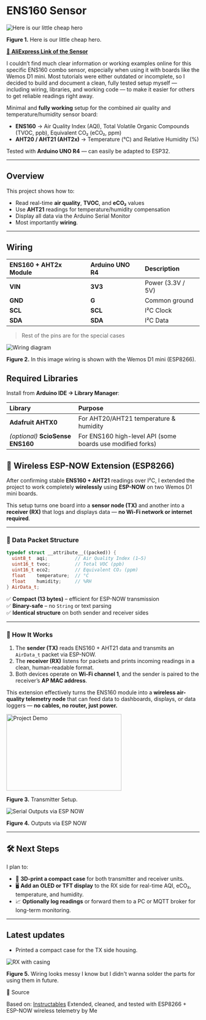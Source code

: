 # ENS160 Sensor

![Here is our little cheap hero ](images/FQR9R7ALR85VNX0.png)

**Figure 1.** Here is our little cheap hero.

[🛒 **AliExpress Link of the Sensor**](https://de.aliexpress.com/item/1005009070352900.html?spm=a2g0o.order_list.order_list_main.11.7e121802fccWTp&gatewayAdapt=glo2deu)


I couldn’t find much clear information or working examples online for this specific ENS160 combo sensor, especially when using it with boards like the Wemos D1 mini. Most tutorials were either outdated or incomplete, so I decided to build and document a clean, fully tested setup myself — including wiring, libraries, and working code — to make it easier for others to get reliable readings right away.

Minimal and **fully working** setup for the combined air quality and temperature/humidity sensor board:

- **ENS160** → Air Quality Index (AQI), Total Volatile Organic Compounds (TVOC, ppb), Equivalent CO₂ (eCO₂, ppm)  
- **AHT20 / AHT21 (AHT2x)** → Temperature (°C) and Relative Humidity (%)

Tested with **Arduino UNO R4** — can easily be adapted to ESP32.

---

## Overview

This project shows how to:
- Read real-time **air quality**, **TVOC**, and **eCO₂** values  
- Use **AHT21** readings for temperature/humidity compensation  
- Display all data via the Arduino Serial Monitor
- Most importantly **wiring**.
---

## Wiring

| ENS160 + AHT2x Module | Arduino UNO R4 | Description |
|:----------------------|:------------------------|:-------------|
| **VIN** | **3V3** | Power (3.3V / 5V) |
| **GND** | **G** | Common ground |
| **SCL** | **SCL** | I²C Clock |
| **SDA** | **SDA** | I²C Data |

> Rest of the pins are for the special cases

![Wiring diagram](images/FJPJ494LR97Z1RS.png)

**Figure 2.** In this image wiring is shown with the Wemos D1 mini (ESP8266).



## Required Libraries

Install from **Arduino IDE → Library Manager**:

| Library | Purpose |
|:--------|:---------|
| **Adafruit AHTX0** | For AHT20/AHT21 temperature & humidity |
| *(optional)* **ScioSense ENS160** | For ENS160 high-level API (some boards use modified forks) |

## 📡 Wireless ESP-NOW Extension (ESP8266)

After confirming stable **ENS160 + AHT21** readings over I²C, I extended the project to work completely 
**wirelessly** using **ESP-NOW** on two Wemos D1 mini boards.  

This setup turns one board into a **sensor node (TX)** and another into a **receiver (RX)** that logs and 
displays data — **no Wi-Fi network or internet required**.

---

### 🧱 Data Packet Structure

```cpp
typedef struct __attribute__((packed)) {
  uint8_t  aqi;          // Air Quality Index (1–5)
  uint16_t tvoc;         // Total VOC (ppb)
  uint16_t eco2;         // Equivalent CO₂ (ppm)
  float    temperature;  // °C
  float    humidity;     // %RH
} AirData_t;
```

✅ **Compact (13 bytes)** – efficient for ESP-NOW transmission  
✅ **Binary-safe** – no `String` or text parsing  
✅ **Identical structure** on both sender and receiver sides  

---

### 🧩 How It Works

1. The **sender (TX)** reads ENS160 + AHT21 data and transmits an `AirData_t` packet via ESP-NOW.
2. The **receiver (RX)** listens for packets and prints incoming readings in a clean, human-readable format.  
3. Both devices operate on **Wi-Fi channel 1**, and the sender is paired to the receiver’s **AP MAC address**.

This extension effectively turns the ENS160 module into a **wireless air-quality telemetry node** that can 
feed data to dashboards, displays, or data loggers — **no cables, no router, just power.**

<img src="images/IMG.jpeg" width="300" height="200" alt="Project Demo">

**Figure 3.** Transmitter Setup.



![Serial Outputs via ESP NOW ](images/results.png)

**Figure 4.** Outputs via ESP NOW


---

## 🛠️ Next Steps

I plan to:

- 🧾 **3D-print a compact case** for both transmitter and receiver units.  
- 🖥️ **Add an OLED or TFT display** to the RX side for real-time AQI, eCO₂, temperature, and humidity.  
- 📈 **Optionally log readings** or forward them to a PC or MQTT broker for long-term monitoring.
-----------

## Latest updates

- Printed a compact case for the TX side housing. 

![RX with casing](images/RX_final.jpeg)

**Figure 5.** Wiring looks messy I know but I didn't wanna solder the parts for using them in future.

📘 Source

Based on: [Instructables](https://www.instructables.com/ENS160-AHT21-Sensor-for-Arduino/)
Extended, cleaned, and tested with ESP8266 + ESP-NOW wireless telemetry by Me
